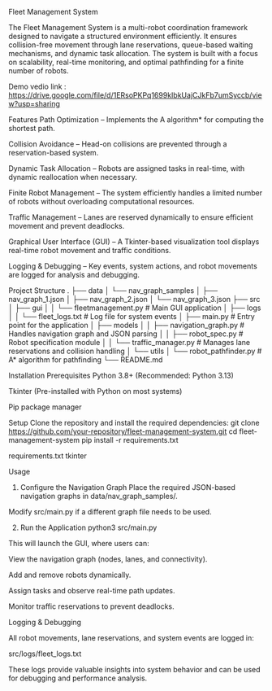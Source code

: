 Fleet Management System

The Fleet Management System is a multi-robot coordination framework designed to navigate a structured environment efficiently. It ensures collision-free movement through lane reservations, queue-based waiting mechanisms, and dynamic task allocation. The system is built with a focus on scalability, real-time monitoring, and optimal pathfinding for a finite number of robots.

Demo vedio link : https://drive.google.com/file/d/1ERsoPKPq1699kIbkUajCJkFb7umSyccb/view?usp=sharing

Features
Path Optimization – Implements the A algorithm* for computing the shortest path.

Collision Avoidance – Head-on collisions are prevented through a reservation-based system.

Dynamic Task Allocation – Robots are assigned tasks in real-time, with dynamic reallocation when necessary.

Finite Robot Management – The system efficiently handles a limited number of robots without overloading computational resources.

Traffic Management – Lanes are reserved dynamically to ensure efficient movement and prevent deadlocks.

Graphical User Interface (GUI) – A Tkinter-based visualization tool displays real-time robot movement and traffic conditions.

Logging & Debugging – Key events, system actions, and robot movements are logged for analysis and debugging.


Project Structure
.
├── data
│   └── nav_graph_samples
│       ├── nav_graph_1.json
│       ├── nav_graph_2.json
│       └── nav_graph_3.json
├── src
│   ├── gui
│   │   └── fleetmanagement.py      # Main GUI application
│   ├── logs
│   │   └── fleet_logs.txt          # Log file for system events
│   ├── main.py                     # Entry point for the application
│   ├── models
│   │   ├── navigation_graph.py     # Handles navigation graph and JSON parsing
│   │   ├── robot_spec.py           # Robot specification module
│   │   └── traffic_manager.py      # Manages lane reservations and collision handling
│   └── utils
│       └── robot_pathfinder.py     # A* algorithm for pathfinding
└── README.md


Installation
Prerequisites
Python 3.8+ (Recommended: Python 3.13)

Tkinter (Pre-installed with Python on most systems)

Pip package manager

Setup
Clone the repository and install the required dependencies:
git clone https://github.com/your-repository/fleet-management-system.git
cd fleet-management-system
pip install -r requirements.txt

requirements.txt
tkinter

Usage
1. Configure the Navigation Graph
Place the required JSON-based navigation graphs in data/nav_graph_samples/.

Modify src/main.py if a different graph file needs to be used.

2. Run the Application
   python3 src/main.py
   
This will launch the GUI, where users can:

View the navigation graph (nodes, lanes, and connectivity).

Add and remove robots dynamically.

Assign tasks and observe real-time path updates.

Monitor traffic reservations to prevent deadlocks.

Logging & Debugging

All robot movements, lane reservations, and system events are logged in:

src/logs/fleet_logs.txt

These logs provide valuable insights into system behavior and can be used for debugging and performance analysis.

